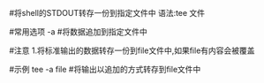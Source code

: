 #将shell的STDOUT转存一份到指定文件中
语法:tee 文件

#常用选项
-a		#将数据追加到指定文件中

#注意
1.将标准输出的数据转存一份到file文件中,如果file有内容会被覆盖

#示例
tee -a file	#将输出以追加的方式转存到file文件中

